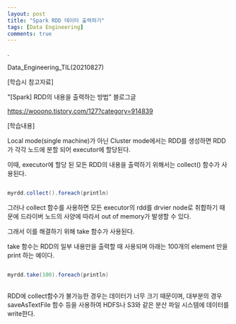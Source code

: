 ```yaml
---
layout: post
title: "Spark RDD 데이터 출력하기"
tags: [Data Engineering]
comments: true
---
```


.

Data_Engineering_TIL(20210827)

[학습시 참고자료]

"[Spark] RDD의 내용을 출력하는 방법" 블로그글

https://wooono.tistory.com/127?category=914839

[학습내용]

Local mode(single machine)가 아닌 Cluster mode에서는 RDD를 생성하면 RDD가 각각 노드에 분할 되어 executor에 할당된다.

이때, executor에 할당 된 모든 RDD의 내용을 출력하기 위해서는 collect() 함수가 사용된다.

```java

myrdd.collect().foreach(println)

```

그러나 collect 함수를 사용하면 모든 executor의 rdd를 drvier node로 취합하기 때문에 드라이버 노드의 사양에 따라서 out of memory가 발생할 수 있다.

그래서 이를 해결하기 위해 take 함수가 사용된다.

take 함수는 RDD의 일부 내용만을 출력할 때 사용되며 아래는 100개의 element 만을 print 하는 예이다.

```java

myrdd.take(100).foreach(println)
  
``` 

RDD에 collect함수가 불가능한 경우는 데이터가 너무 크기 때문이며, 대부분의 경우 saveAsTextFile 함수 등을 사용하여 HDFS나 S3와 같은 분산 파일 시스템에 데이터를 write한다.
